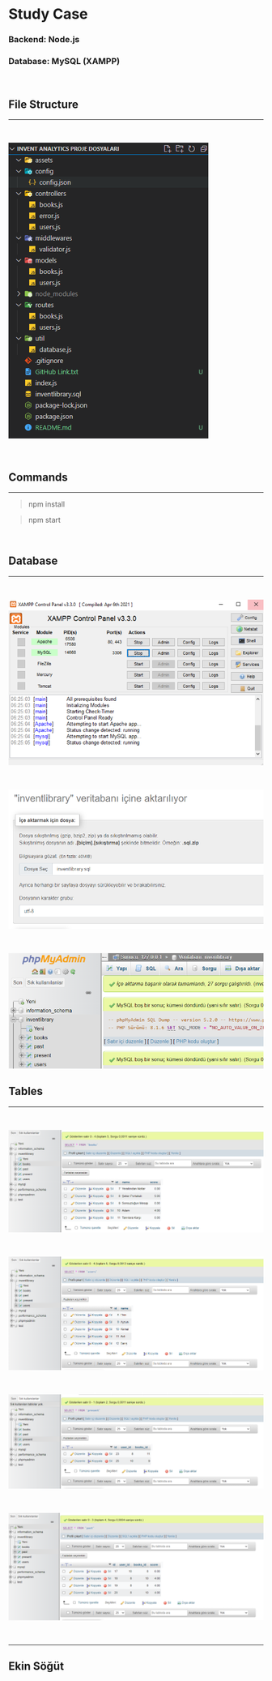 # Study Case

### Backend: Node.js

### Database: MySQL (XAMPP)

<br>

## File Structure

---

<br>

![File Structure](/assets/folders.PNG 'File Structure')

<br>

## Commands

---

> npm install

> npm start

<br>

## Database

---

<br>

![DB](/assets/xampp.PNG 'DB')

<br>

![Import](/assets/import.PNG 'Import')

<br>

![Import](/assets/import_success.PNG 'Import')

## Tables

---

<br>

![Books](/assets/books.PNG 'Books')

<br>

![Users](/assets/users.PNG 'Users')

<br>

![Present](/assets/present.PNG 'Present')

<br>

![Past](/assets/past.PNG 'Past')

<br>

---

## Ekin Söğüt
